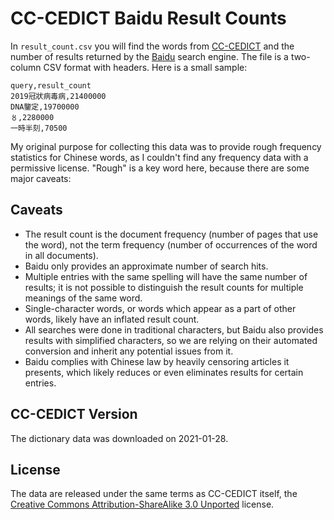 # CC-CEDICT Baidu Result Counts

In `result_count.csv` you will find the words from [CC-CEDICT](https://cc-cedict.org/wiki/) and the number of results returned by the [Baidu](https://www.baidu.com/) search engine. The file is a two-column CSV format with headers. Here is a small sample:

    query,result_count
    2019冠狀病毒病,21400000
    DNA鑒定,19700000
    〥,2280000
    一時半刻,70500

My original purpose for collecting this data was to provide rough frequency statistics for Chinese words, as I couldn't find any frequency data with a permissive license. "Rough" is a key word here, because there are some major caveats:

## Caveats

* The result count is the document frequency (number of pages that use the word), not the term frequency (number of occurrences of the word in all documents).
* Baidu only provides an approximate number of search hits.
* Multiple entries with the same spelling will have the same number of results; it is not possible to distinguish the result counts for multiple meanings of the same word.
* Single-character words, or words which appear as a part of other words, likely have an inflated result count.
* All searches were done in traditional characters, but Baidu also provides results with simplified characters, so we are relying on their automated conversion and inherit any potential issues from it.
* Baidu complies with Chinese law by heavily censoring articles it presents, which likely reduces or even eliminates results for certain entries.

## CC-CEDICT Version

The dictionary data was downloaded on 2021-01-28.

## License

The data are released under the same terms as CC-CEDICT itself, the [Creative Commons Attribution-ShareAlike 3.0 Unported](https://creativecommons.org/licenses/by-sa/3.0/legalcode) license.
